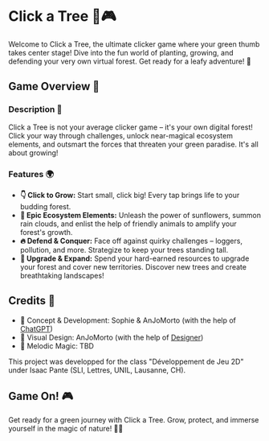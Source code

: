 # Click a Tree 🌳🎮

Welcome to Click a Tree, the ultimate clicker game where your green thumb takes center stage! Dive into the fun world of planting, growing, and defending your very own virtual forest. Get ready for a leafy adventure! 🌳

## Game Overview 🌿

### Description 🌲

Click a Tree is not your average clicker game – it's your own digital forest! Click your way through challenges, unlock near-magical ecosystem elements, and outsmart the forces that threaten your green paradise. It's all about growing!

### Features 🌍

- **👇 Click to Grow:** Start small, click big! Every tap brings life to your budding forest.
- **🐝 Epic Ecosystem Elements:** Unleash the power of sunflowers, summon rain clouds, and enlist the help of friendly animals to amplify your forest's growth.
- **🔥 Defend & Conquer:** Face off against quirky challenges – loggers, pollution, and more. Strategize to keep your trees standing tall.
- **🍃 Upgrade & Expand:** Spend your hard-earned resources to upgrade your forest and cover new territories. Discover new trees and create breathtaking landscapes!

## Credits 🌟

- 🧩 Concept & Development: Sophie & AnJoMorto (with the help of [ChatGPT](https://chat.openai.com/))
- 🎨 Visual Design: AnJoMorto (with the help of [Designer](https://www.bing.com/images/create))
- 🎼 Melodic Magic: TBD

This project was developped for the class "Développement de Jeu 2D" under Isaac Pante (SLI, Lettres, UNIL, Lausanne, CH).

## Game On! 🎮

Get ready for a green journey with Click a Tree. Grow, protect, and immerse yourself in the magic of nature! 🌳💚
